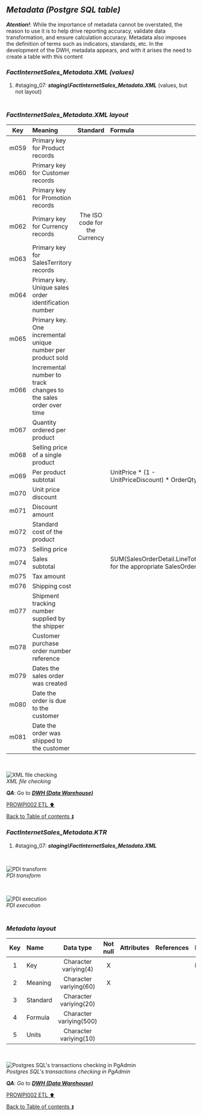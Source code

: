 ## **_Metadata (Postgre SQL table)_**  

**_Atention!_**: While the importance of metadata cannot be overstated, the reason to use it is to help drive reporting accuracy, validate data transformation, and ensure calculation accuracy. Metadata also imposes the definition of terms such as indicators, standards, etc. In the development of the DWH, metadata appears, and with it arises the need to create a table with this content  

### **_FactInternetSales\_Metadata.XML (values)_**  
  1. #staging_07: **_staging\FactInternetSales\_Metadata.XML_** (values, but not layout)  

### **_<p><br>FactInternetSales\_Metadata.XML layout</p>_**  

| Key      	| Meaning                                 | Standard              | Formula                                                                  | Units |
| :-------: | :-------------------------------------- | :-------------------: | :----------------------------------------------------------------------- | :---: |
| m059      | Primary key for Product records         |                       |                                                                          |       |
| m060      | Primary key for Customer records        |                       |                                                                          |       |
| m061      | Primary key for Promotion records       |                       |                                                                          |       |
| m062      | Primary key for Currency records        | The ISO code for the Currency |                                                                  |       |
| m063      | Primary key for SalesTerritory records  |                       |                                                                          |       |
| m064      | Primary key. Unique sales order identification number |         |                                                                          |       |
| m065      | Primary key. One incremental unique number per product sold |   |                                                                          |       |
| m066      | Incremental number to track changes to the sales order over time | |                                                                       |       |
| m067      | Quantity ordered per product            |                       |                                                                          |       |
| m068      | Selling price of a single product       |                       |                                                                          |       |
| m069      | Per product subtotal                    |                       | UnitPrice * (1 - UnitPriceDiscount) * OrderQty                           |       |
| m070      | Unit price discount                     |                       |                                                                          |       |
| m071      | Discount amount                         |                       |                                                                          |       |
| m072      | Standard cost of the product            |                       |                                                                          |       |
| m073      | Selling price                           |                       |                                                                          |       |
| m074      | Sales subtotal                          |                       | SUM(SalesOrderDetail.LineTotal) for the appropriate SalesOrderID         |       |
| m075      | Tax amount                              |                       |                                                                          |       |
| m076      | Shipping cost                           |                       |                                                                          |       |
| m077      | Shipment tracking number supplied by the shipper |              |                                                                          |       |
| m078      | Customer purchase order number reference|                       |                                                                          |       |
| m079      | Dates the sales order was created       |                       |                                                                          |       |
| m080      | Date the order is due to the customer   |                       |                                                                          |       |
| m081      | Date the order was shipped to the customer |                    |                                                                          |       |

   <p><br></p>  
 
  ![XML file checking](https://i.imgur.com/ksAS4qY.png)  
  _XML file checking_  

  **_QA_**: Go to **_[DWH (Data Warehouse)](dwh.md)_**  

[PROWPI002 ETL :arrow_up:](prowpi002_etl_adventureworksdw2022_db.md)  

[Back to Table of contents :arrow_double_up:](../README.md)  


### **_FactInternetSales\_Metadata.KTR_**  
  1. #staging_07: **_staging\FactInternetSales\_Metadata.XML_**  

   <p><br></p>  

  ![PDI transform](https://i.imgur.com/l3MrxAD.png)  
  _PDI transform_  

  <p><br></p>  

  ![PDI execution](https://i.imgur.com/Fo6pta5.png)  
  _PDI execution_ 

### **_<p><br>Metadata layout</p>_**  

| Key	| Name                  | Data type              | Not null | Attributes | References            | Description |
| :-: | :-------------------- | :--------------------: | :------: | :--------- | :-------------------- | :-----------| 
| 1   | Key                   | Character variying(4)  | X        |            |                       | PK,FK       |
| 2   | Meaning               | Character variying(60) | X        |            |                       |             |
| 3   | Standard              | Character variying(20) |          |            |                       |             |
| 4   | Formula               | Character variying(500)|          |            |                       |             |
| 5   | Units                 | Character variying(10) |          |            |                       |             |

   <p><br></p>  
 
  ![Postgres SQL's transactions checking in PgAdmin](https://i.imgur.com/SFTWk5L.png)  
  _Postgres SQL's transactions checking in PgAdmin_  

  **_QA_**: Go to **_[DWH (Data Warehouse)](dwh.md)_**  

[PROWPI002 ETL :arrow_up:](prowpi002_etl_adventureworksdw2022_db.md)  

[Back to Table of contents :arrow_double_up:](../README.md)  